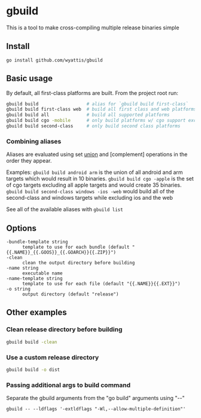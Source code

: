 # gbuild
This is a tool to make cross-compiling multiple release binaries simple

## Install
```
go install github.com/wyattis/gbuild
```

## Basic usage
By default, all first-class platforms are built. From the project root run:
```bash
gbuild build                  # alias for `gbuild build first-class`
gbuild build first-class web  # build all first class and web platforms (js/wasm)
gbuild build all              # build all supported platforms
gbuild build cgo -mobile      # only build platforms w/ cgo support except mobile
gbuild build second-class     # only build second class platforms
```

### Combining aliases
Aliases are evaluated using set [union] and [complement] operations in the order they appear.

Examples:
`gbuild build android arm` is the union of all android and arm targets which would result in 10 binaries.
`gbuild build cgo -apple` is the set of cgo targets excluding all apple targets 
and would create 35 binaries.
`gbuild build second-class windows -ios -web` would build all of the second-class and windows targets while excluding ios and the web

See all of the available aliases with `gbuild list`

## Options
```
-bundle-template string
      template to use for each bundle (default "{{.NAME}}_{{.GOOS}}_{{.GOARCH}}{{.ZIP}}")
-clean
      clean the output directory before building
-name string
      executable name
-name-template string
      template to use for each file (default "{{.NAME}}{{.EXT}}")
-o string
      output directory (default "release")
```


## Other examples

### Clean release directory before building
```bash
gbuild build -clean
```

### Use a custom release directory
```bash
gbuild build -o dist
```

### Passing additional args to build command
Separate the gbuild arguments from the "go build" arguments using "--"
```
gbuild -- --ldflags '-extldflags "-Wl,--allow-multiple-definition"'
```

[union]: https://en.wikipedia.org/wiki/Union_(set_theory)
[difference]: https://en.wikipedia.org/wiki/Difference_(set_theory)